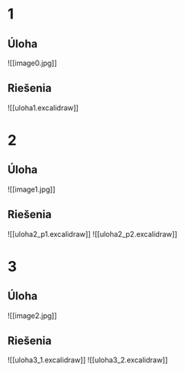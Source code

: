 # 1
## Úloha
![[image0.jpg]]
## Riešenia
![[uloha1.excalidraw]]

# 2
## Úloha
![[image1.jpg]]
## Riešenia
![[uloha2_p1.excalidraw]]
![[uloha2_p2.excalidraw]]

# 3
## Úloha
![[image2.jpg]]
## Riešenia
![[uloha3_1.excalidraw]]
![[uloha3_2.excalidraw]]

